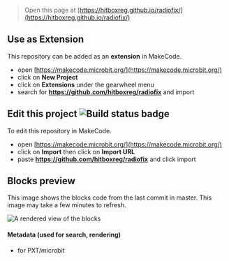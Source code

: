 
> Open this page at [https://hitboxreg.github.io/radiofix/](https://hitboxreg.github.io/radiofix/)

## Use as Extension

This repository can be added as an **extension** in MakeCode.

* open [https://makecode.microbit.org/](https://makecode.microbit.org/)
* click on **New Project**
* click on **Extensions** under the gearwheel menu
* search for **https://github.com/hitboxreg/radiofix** and import

## Edit this project ![Build status badge](https://github.com/hitboxreg/radiofix/workflows/MakeCode/badge.svg)

To edit this repository in MakeCode.

* open [https://makecode.microbit.org/](https://makecode.microbit.org/)
* click on **Import** then click on **Import URL**
* paste **https://github.com/hitboxreg/radiofix** and click import

## Blocks preview

This image shows the blocks code from the last commit in master.
This image may take a few minutes to refresh.

![A rendered view of the blocks](https://github.com/hitboxreg/radiofix/raw/master/.github/makecode/blocks.png)

#### Metadata (used for search, rendering)

* for PXT/microbit
<script src="https://makecode.com/gh-pages-embed.js"></script><script>makeCodeRender("{{ site.makecode.home_url }}", "{{ site.github.owner_name }}/{{ site.github.repository_name }}");</script>
